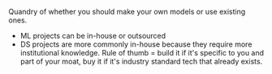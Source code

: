 Quandry of whether you should make your own models or use existing ones. 
* ML projects can be in-house or outsourced
* DS  projects are more commonly in-house because they require more institutional knowledge. 
Rule of thumb = build it if it's specific to you and part of your moat, buy it if it's industry standard tech that already exists. 
